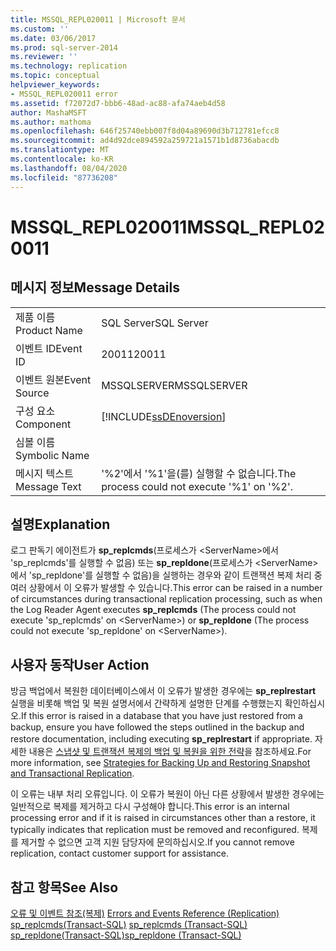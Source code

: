 ```yaml
---
title: MSSQL_REPL020011 | Microsoft 문서
ms.custom: ''
ms.date: 03/06/2017
ms.prod: sql-server-2014
ms.reviewer: ''
ms.technology: replication
ms.topic: conceptual
helpviewer_keywords:
- MSSQL_REPL020011 error
ms.assetid: f72072d7-bbb6-48ad-ac88-afa74aeb4d58
author: MashaMSFT
ms.author: mathoma
ms.openlocfilehash: 646f25740ebb007f8d04a89690d3b712781efcc8
ms.sourcegitcommit: ad4d92dce894592a259721a1571b1d8736abacdb
ms.translationtype: MT
ms.contentlocale: ko-KR
ms.lasthandoff: 08/04/2020
ms.locfileid: "87736208"
---
```

# <a name="mssql_repl020011"></a><span data-ttu-id="e3731-102">MSSQL_REPL020011</span><span class="sxs-lookup"><span data-stu-id="e3731-102">MSSQL_REPL020011</span></span>
    
## <a name="message-details"></a><span data-ttu-id="e3731-103">메시지 정보</span><span class="sxs-lookup"><span data-stu-id="e3731-103">Message Details</span></span>  
  
|||  
|-|-|  
|<span data-ttu-id="e3731-104">제품 이름</span><span class="sxs-lookup"><span data-stu-id="e3731-104">Product Name</span></span>|<span data-ttu-id="e3731-105">SQL Server</span><span class="sxs-lookup"><span data-stu-id="e3731-105">SQL Server</span></span>|  
|<span data-ttu-id="e3731-106">이벤트 ID</span><span class="sxs-lookup"><span data-stu-id="e3731-106">Event ID</span></span>|<span data-ttu-id="e3731-107">20011</span><span class="sxs-lookup"><span data-stu-id="e3731-107">20011</span></span>|  
|<span data-ttu-id="e3731-108">이벤트 원본</span><span class="sxs-lookup"><span data-stu-id="e3731-108">Event Source</span></span>|<span data-ttu-id="e3731-109">MSSQLSERVER</span><span class="sxs-lookup"><span data-stu-id="e3731-109">MSSQLSERVER</span></span>|  
|<span data-ttu-id="e3731-110">구성 요소</span><span class="sxs-lookup"><span data-stu-id="e3731-110">Component</span></span>|[!INCLUDE[ssDEnoversion](../../includes/ssdenoversion-md.md)]|  
|<span data-ttu-id="e3731-111">심볼 이름</span><span class="sxs-lookup"><span data-stu-id="e3731-111">Symbolic Name</span></span>||  
|<span data-ttu-id="e3731-112">메시지 텍스트</span><span class="sxs-lookup"><span data-stu-id="e3731-112">Message Text</span></span>|<span data-ttu-id="e3731-113">'%2'에서 '%1'을(를) 실행할 수 없습니다.</span><span class="sxs-lookup"><span data-stu-id="e3731-113">The process could not execute '%1' on '%2'.</span></span>|  
  
## <a name="explanation"></a><span data-ttu-id="e3731-114">설명</span><span class="sxs-lookup"><span data-stu-id="e3731-114">Explanation</span></span>  
 <span data-ttu-id="e3731-115">로그 판독기 에이전트가 **sp_replcmds**(프로세스가 \<ServerName>에서 'sp_replcmds'를 실행할 수 없음) 또는 **sp_repldone**(프로세스가 \<ServerName>에서 'sp_repldone'를 실행할 수 없음)을 실행하는 경우와 같이 트랜잭션 복제 처리 중 여러 상황에서 이 오류가 발생할 수 있습니다.</span><span class="sxs-lookup"><span data-stu-id="e3731-115">This error can be raised in a number of circumstances during transactional replication processing, such as when the Log Reader Agent executes **sp_replcmds** (The process could not execute 'sp_replcmds' on \<ServerName>) or **sp_repldone** (The process could not execute 'sp_repldone' on \<ServerName>).</span></span>  
  
## <a name="user-action"></a><span data-ttu-id="e3731-116">사용자 동작</span><span class="sxs-lookup"><span data-stu-id="e3731-116">User Action</span></span>  
 <span data-ttu-id="e3731-117">방금 백업에서 복원한 데이터베이스에서 이 오류가 발생한 경우에는 **sp_replrestart** 실행을 비롯해 백업 및 복원 설명서에서 간략하게 설명한 단계를 수행했는지 확인하십시오.</span><span class="sxs-lookup"><span data-stu-id="e3731-117">If this error is raised in a database that you have just restored from a backup, ensure you have followed the steps outlined in the backup and restore documentation, including executing **sp_replrestart** if appropriate.</span></span> <span data-ttu-id="e3731-118">자세한 내용은 [스냅샷 및 트랜잭션 복제의 백업 및 복원을 위한 전략](administration/strategies-for-backing-up-and-restoring-snapshot-and-transactional-replication.md)을 참조하세요.</span><span class="sxs-lookup"><span data-stu-id="e3731-118">For more information, see [Strategies for Backing Up and Restoring Snapshot and Transactional Replication](administration/strategies-for-backing-up-and-restoring-snapshot-and-transactional-replication.md).</span></span>  
  
 <span data-ttu-id="e3731-119">이 오류는 내부 처리 오류입니다. 이 오류가 복원이 아닌 다른 상황에서 발생한 경우에는 일반적으로 복제를 제거하고 다시 구성해야 합니다.</span><span class="sxs-lookup"><span data-stu-id="e3731-119">This error is an internal processing error and if it is raised in circumstances other than a restore, it typically indicates that replication must be removed and reconfigured.</span></span> <span data-ttu-id="e3731-120">복제를 제거할 수 없으면 고객 지원 담당자에 문의하십시오.</span><span class="sxs-lookup"><span data-stu-id="e3731-120">If you cannot remove replication, contact customer support for assistance.</span></span>  
  
## <a name="see-also"></a><span data-ttu-id="e3731-121">참고 항목</span><span class="sxs-lookup"><span data-stu-id="e3731-121">See Also</span></span>  
 <span data-ttu-id="e3731-122">[오류 및 이벤트 참조&#40;복제&#41;](errors-and-events-reference-replication.md) </span><span class="sxs-lookup"><span data-stu-id="e3731-122">[Errors and Events Reference &#40;Replication&#41;](errors-and-events-reference-replication.md) </span></span>  
 <span data-ttu-id="e3731-123">[sp_replcmds&#40;Transact-SQL&#41;](/sql/relational-databases/system-stored-procedures/sp-replcmds-transact-sql) </span><span class="sxs-lookup"><span data-stu-id="e3731-123">[sp_replcmds &#40;Transact-SQL&#41;](/sql/relational-databases/system-stored-procedures/sp-replcmds-transact-sql) </span></span>  
 [<span data-ttu-id="e3731-124">sp_repldone&#40;Transact-SQL&#41;</span><span class="sxs-lookup"><span data-stu-id="e3731-124">sp_repldone &#40;Transact-SQL&#41;</span></span>](/sql/relational-databases/system-stored-procedures/sp-repldone-transact-sql)  
  
  
